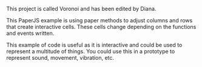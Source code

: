 This project is called Voronoi and has been edited by Diana. 

This PaperJS example is using paper methods to adjust columns and rows that create interactive cells. These cells change depending on the functions and events written. 

This example of code is useful as it is interactive and could be used to represent a multitude of things. You could use this in a prototype to represent sound, movement, vibration, etc. 
 

